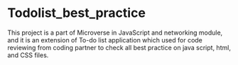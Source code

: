 # Todolist_best_practice
This project is a part of Microverse in JavaScript and networking module, and it is an extension of To-do list application which used for code reviewing from coding partner to check all best practice on  java script, html, and CSS files.
